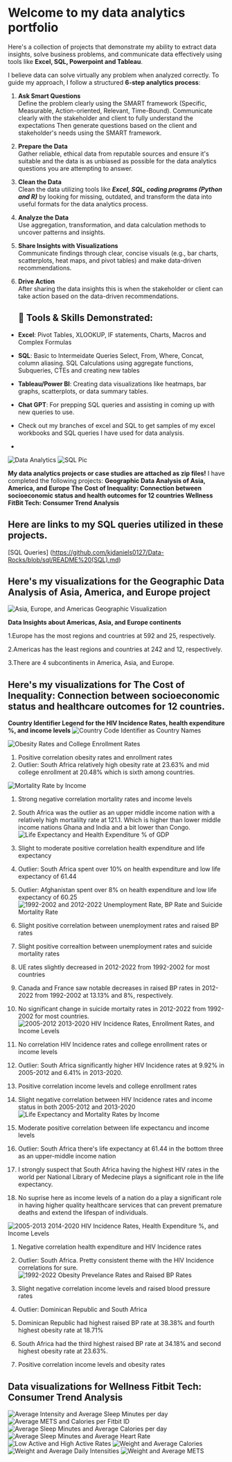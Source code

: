 # Welcome to my data analytics portfolio 

Here's a collection of projects that demonstrate my ability to extract data insights, solve business problems, and communicate data effectively using tools like **Excel, SQL, Powerpoint and Tableau**.

I believe data can solve virtually any problem when analyzed correctly. To guide my approach, I follow a structured **6-step analytics process**:

1. **Ask Smart Questions**  
   Define the problem clearly using the SMART framework (Specific, Measurable, Action-oriented, Relevant, Time-Bound). Communicate clearly with the stakeholder and client to fully understand the expectations Then generate questions based on the client and stakeholder's needs using the SMART framework. 

2. **Prepare the Data**  
   Gather reliable, ethical data from reputable sources and ensure it's suitable and the data is as unbiased as possible for the data analytics questions you are attempting to answer.

3. **Clean the Data**  
   Clean the data utilizing tools like ***Excel, SQL, coding programs (Python and R)***  by looking for missing, outdated, and transform the data into useful formats for the data analytics process.
   
5. **Analyze the Data**  
   Use aggregation, transformation, and data calculation methods to uncover patterns and insights.

6. **Share Insights with Visualizations**  
   Communicate findings through clear, concise visuals (e.g., bar charts, scatterplots, heat maps, and pivot tables) and make data-driven recommendations.

7. **Drive Action**  
   After sharing the data insights this is when the stakeholder or client can take action based on the data-driven recommendations.

   ## 🔧 Tools & Skills Demonstrated:
- **Excel**: Pivot Tables, XLOOKUP, IF statements, Charts, Macros and Complex Formulas
- **SQL**: Basic to Intermeidate Queries Select, From, Where, Concat, column aliasing. SQL Calculations using aggregate functions, Subqueries, CTEs and creating new tables 
- **Tableau/Power BI**: Creating data visualizations like heatmaps, bar graphs, scatterplots, or data summary tables.
- **Chat GPT**: For prepping SQL queries and assisting in coming up with new queries to use. 

- Check out my branches of excel and SQL to get samples of my excel workbooks and SQL queries I have used for data analysis.
- 

 ![Data Analytics](https://github.com/user-attachments/assets/4d0fdfdb-e33c-43a8-b96a-1cebadb860f3) 
 ![SQL Pic](https://github.com/user-attachments/assets/387cb6f5-60e8-49d0-ba5f-fd78a13ab398)


**My data analytics projects or case studies are attached as zip files!**
I have completed the following projects: **Geographic Data Analysis of Asia, America, and Europe** 
**The Cost of Inequality: Connection between socioeconomic status and health outcomes for 12 countries**
**Wellness FitBit Tech: Consumer Trend Analysis**

## Here are links to my SQL queries utilized in these projects. 
[SQL Queries] (https://github.com/kjdaniels0127/Data-Rocks/blob/sql/README%20(SQL).md) 

## Here's my visualizations for the Geographic Data Analysis of Asia, America, and Europe project 
![Asia, Europe, and Americas Geographic Visualization](https://github.com/user-attachments/assets/0080f884-cd1d-4950-b0de-eec052f8c551)

**Data Insights about Americas, Asia, and Europe continents**

1.Europe has the most regions and countries at 592 and 25, respectively.

2.Americas has the least regions and countries at 242 and 12, respectively.

3.There are 4 subcontinents in America, Asia, and Europe. 

## Here's my visualizations for The Cost of Inequality: Connection between socioeconomic status and healthcare outcomes for 12 countries.

**Country Identifier Legend for the HIV Incidence Rates, health expenditure %, and income levels**
![Country Code Identifier as Country Names](https://github.com/user-attachments/assets/6c9bce1a-5185-4b37-a63d-88312ec83d7a)


![Obesity Rates and College Enrollment Rates ](https://github.com/user-attachments/assets/fe8864e7-84c3-4439-bfea-7587a59e9987) 

1. Positive correlation obesity rates and enrollment rates
2. Outlier: South Africa relatively high obesity rate at 23.63% and mid college enrollment at 20.48% which is sixth among countries.

![Mortality Rate by Income](https://github.com/user-attachments/assets/daf48b95-834a-421e-bc13-a5f2fb326615)

1. Strong negative correlation mortality rates and income levels
2. South Africa was the outlier as an upper middle income nation with a relatively high mortalilty rate at 121.1. Which is higher than lower middle income nations Ghana and India and a bit lower than Congo. 
![Life Expectancy and Health Expenditure % of GDP ](https://github.com/user-attachments/assets/f97248cb-f1e7-4b70-94a2-11365181032a)

1. Slight to moderate positive correlation health expenditure and life expectancy
2. Outlier: South Africa spent over 10% on health expenditure and low life expectancy of 61.44
3. Outlier: Afghanistan spent over 8% on health expenditure and low life expectancy of 60.25
![1992-2002 and 2012-2022 Unemployment Rate, BP Rate and Suicide Mortality Rate](https://github.com/user-attachments/assets/be112836-b7b2-460d-af98-26b9c006eac2)

1. Slight positive correlation between unemployment rates and raised BP rates
2. Slight positive correaltion between unemployment rates and suicide mortality rates
3. UE rates slightly decreased in 2012-2022 from 1992-2002 for most countries
4. Canada and France saw notable decreases in raised BP rates in 2012-2022 from 1992-2002 at 13.13% and 8%, respectively.
5. No significant change in suicide mortaity rates in 2012-2022 from 1992-2002 for most countries.
![2005-2012   2013-2020 HIV Incidence Rates, Enrollment Rates, and Income Levels](https://github.com/user-attachments/assets/91b2fa15-c2e7-41ac-ba86-b941d3b22427)

1. No correlation HIV Incidence rates and college enrollment rates or income levels
2. Outlier: South Africa significantly higher HIV Incidence rates at 9.92% in 2005-2012 and 6.41% in 2013-2020.
3. Positive correlation income levels and college enrollment rates
4. Slight negative correlation between HIV Incidence rates and income status in both 2005-2012 and 2013-2020
![Life Expectancy and Mortality Rates by Income](https://github.com/user-attachments/assets/748235d0-4a51-40c6-b5c2-8a420ee804df)

1. Moderate positive correlation between life expectancu and income levels
2. Outlier: South Africa there's life expectancy at 61.44 in the bottom three as an upper-middle income nation
3. I strongly suspect that South Africa having the highest HIV rates in the world per National Library of Medecine plays a significant role in the life expectancy.
4. No suprise here as income levels of a nation do a play a significant role in having higher quality healthcare services that can prevent premature deaths and extend the lifespan of individuals.
   
![2005-2013   2014-2020 HIV Incidence Rates, Health Expenditure %, and Income Levels](https://github.com/user-attachments/assets/c06fd068-515e-4f92-a6ed-2e8748439b8a)

1. Negative correlation health expenditure and HIV Incidence rates
2. Outlier: South Africa. Pretty consistent theme with the HIV Incidence correlations for sure. 
![1992-2022 Obesity Prevelance Rates and Raised BP Rates ](https://github.com/user-attachments/assets/3c3e60f3-1fd2-4509-8f8b-033d830cd6d0)

1. Slight negative correlation income levels and raised blood pressure rates
2. Outlier: Dominican Republic and South Africa
3. Dominican Republic had highest raised BP rate at 38.38% and fourth highest obesity rate at 18.71%
4. South Africa had the third highest raised BP rate at 34.18% and second highest obesity rate at 23.63%.
5. Positive correlation income levels and obesity rates

## Data visualizations for Wellness Fitbit Tech: Consumer Trend Analysis 

![Average Intensity and Average Sleep Minutes per day](https://github.com/user-attachments/assets/f695479e-48ee-438f-bb4b-efedff4a808d)
![Average METS and Calories per Fitbit ID](https://github.com/user-attachments/assets/be11ffd5-7634-4a2a-8e49-b277d38f0173)
![Average Sleep Minutes and Average Calories per day](https://github.com/user-attachments/assets/44af2726-e36a-425f-891e-0e576ca147fe)
![Average Sleep Minutes and Average Heart Rate](https://github.com/user-attachments/assets/8ba40ced-c457-4bf4-bae7-413c8b317eb6)
![Low Active and High Active Rates](https://github.com/user-attachments/assets/7af364c7-83c8-409c-b6cd-2af72d4adb44)
![Weight and Average Calories](https://github.com/user-attachments/assets/a95b0de3-34f0-4756-a201-f017d2bdf2ab)
![Weight and Average Daily Intensities](https://github.com/user-attachments/assets/ba85e555-7371-413b-b4f0-a35102863fa9)
![Weight and Average METS](https://github.com/user-attachments/assets/f94f60d9-ad31-484e-9824-e04f581aabde)





















